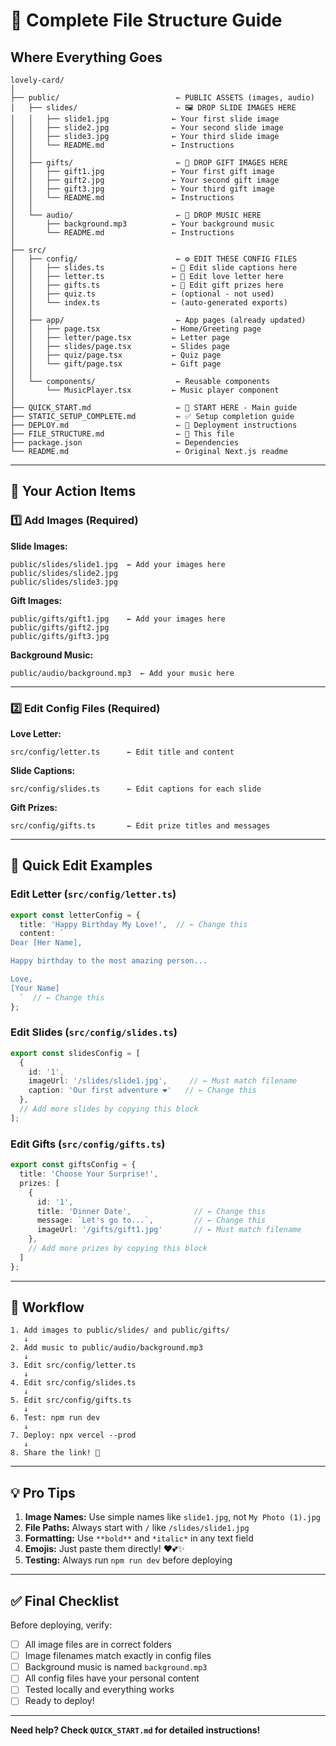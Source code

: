 # 📁 Complete File Structure Guide

## Where Everything Goes

```
lovely-card/
│
├── public/                          ← PUBLIC ASSETS (images, audio)
│   ├── slides/                      ← 🖼️ DROP SLIDE IMAGES HERE
│   │   ├── slide1.jpg              ← Your first slide image
│   │   ├── slide2.jpg              ← Your second slide image
│   │   ├── slide3.jpg              ← Your third slide image
│   │   └── README.md               ← Instructions
│   │
│   ├── gifts/                       ← 🎁 DROP GIFT IMAGES HERE
│   │   ├── gift1.jpg               ← Your first gift image
│   │   ├── gift2.jpg               ← Your second gift image
│   │   ├── gift3.jpg               ← Your third gift image
│   │   └── README.md               ← Instructions
│   │
│   └── audio/                       ← 🎵 DROP MUSIC HERE
│       ├── background.mp3          ← Your background music
│       └── README.md               ← Instructions
│
├── src/
│   ├── config/                      ← ⚙️ EDIT THESE CONFIG FILES
│   │   ├── slides.ts               ← 📝 Edit slide captions here
│   │   ├── letter.ts               ← 📝 Edit love letter here
│   │   ├── gifts.ts                ← 📝 Edit gift prizes here
│   │   ├── quiz.ts                 ← (optional - not used)
│   │   └── index.ts                ← (auto-generated exports)
│   │
│   ├── app/                         ← App pages (already updated)
│   │   ├── page.tsx                ← Home/Greeting page
│   │   ├── letter/page.tsx         ← Letter page
│   │   ├── slides/page.tsx         ← Slides page
│   │   ├── quiz/page.tsx           ← Quiz page
│   │   └── gift/page.tsx           ← Gift page
│   │
│   └── components/                  ← Reusable components
│       └── MusicPlayer.tsx         ← Music player component
│
├── QUICK_START.md                   ← 📖 START HERE - Main guide
├── STATIC_SETUP_COMPLETE.md         ← ✅ Setup completion guide
├── DEPLOY.md                        ← 🚀 Deployment instructions
├── FILE_STRUCTURE.md                ← 📁 This file
├── package.json                     ← Dependencies
└── README.md                        ← Original Next.js readme
```

---

## 🎯 Your Action Items

### 1️⃣ Add Images (Required)

**Slide Images:**
```
public/slides/slide1.jpg  ← Add your images here
public/slides/slide2.jpg
public/slides/slide3.jpg
```

**Gift Images:**
```
public/gifts/gift1.jpg    ← Add your images here
public/gifts/gift2.jpg
public/gifts/gift3.jpg
```

**Background Music:**
```
public/audio/background.mp3  ← Add your music here
```

---

### 2️⃣ Edit Config Files (Required)

**Love Letter:**
```
src/config/letter.ts      ← Edit title and content
```

**Slide Captions:**
```
src/config/slides.ts      ← Edit captions for each slide
```

**Gift Prizes:**
```
src/config/gifts.ts       ← Edit prize titles and messages
```

---

## 📝 Quick Edit Examples

### Edit Letter (`src/config/letter.ts`)
```typescript
export const letterConfig = {
  title: 'Happy Birthday My Love!',  // ← Change this
  content: `
Dear [Her Name],

Happy birthday to the most amazing person...

Love,
[Your Name]
  `  // ← Change this
};
```

### Edit Slides (`src/config/slides.ts`)
```typescript
export const slidesConfig = [
  {
    id: '1',
    imageUrl: '/slides/slide1.jpg',     // ← Must match filename
    caption: 'Our first adventure ❤️'   // ← Change this
  },
  // Add more slides by copying this block
];
```

### Edit Gifts (`src/config/gifts.ts`)
```typescript
export const giftsConfig = {
  title: 'Choose Your Surprise!',
  prizes: [
    {
      id: '1',
      title: 'Dinner Date',              // ← Change this
      message: `Let's go to...`,         // ← Change this
      imageUrl: '/gifts/gift1.jpg'       // ← Must match filename
    },
    // Add more prizes by copying this block
  ]
};
```

---

## 🔄 Workflow

```
1. Add images to public/slides/ and public/gifts/
   ↓
2. Add music to public/audio/background.mp3
   ↓
3. Edit src/config/letter.ts
   ↓
4. Edit src/config/slides.ts
   ↓
5. Edit src/config/gifts.ts
   ↓
6. Test: npm run dev
   ↓
7. Deploy: npx vercel --prod
   ↓
8. Share the link! 🎉
```

---

## 💡 Pro Tips

1. **Image Names:** Use simple names like `slide1.jpg`, not `My Photo (1).jpg`
2. **File Paths:** Always start with `/` like `/slides/slide1.jpg`
3. **Formatting:** Use `**bold**` and `*italic*` in any text field
4. **Emojis:** Just paste them directly! ❤️💕✨
5. **Testing:** Always run `npm run dev` before deploying

---

## ✅ Final Checklist

Before deploying, verify:

- [ ] All image files are in correct folders
- [ ] Image filenames match exactly in config files
- [ ] Background music is named `background.mp3`
- [ ] All config files have your personal content
- [ ] Tested locally and everything works
- [ ] Ready to deploy!

---

**Need help? Check `QUICK_START.md` for detailed instructions!**
